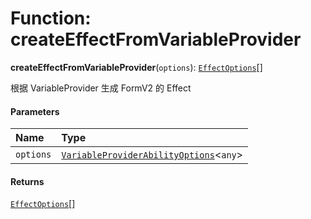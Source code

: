 # Function: createEffectFromVariableProvider

**createEffectFromVariableProvider**(`options`): [`EffectOptions`](/en/auto-docs/editor/types/EffectOptions.md)\[]

根据 VariableProvider 生成 FormV2 的 Effect

#### Parameters

| Name | Type |
| :------ | :------ |
| `options` | [`VariableProviderAbilityOptions`](/en/auto-docs/editor/interfaces/VariableProviderAbilityOptions.md)<`any`> |

#### Returns

[`EffectOptions`](/en/auto-docs/editor/types/EffectOptions.md)\[]
